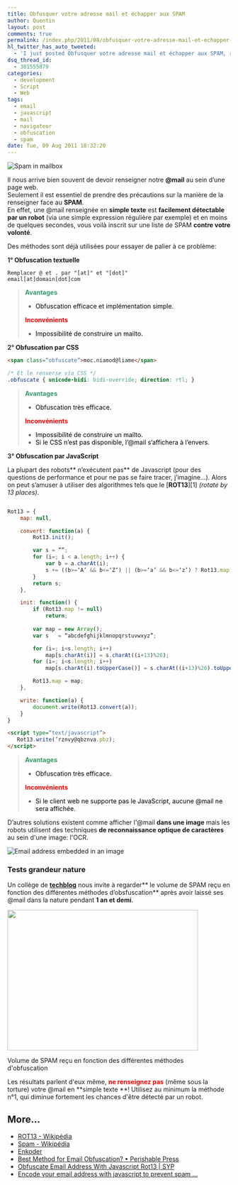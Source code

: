 ```yaml
---
title: Obfusquer votre adresse mail et échapper aux SPAM
author: Quentin
layout: post
comments: true
permalink: /index.php/2011/08/obfusquer-votre-adresse-mail-et-echapper-aux-spam/
hl_twitter_has_auto_tweeted:
  - 'I just posted Obfusquer votre adresse mail et échapper aux SPAM, read it here: http://blog.quent.in/?p=134'
dsq_thread_id:
  - 381555879
categories:
  - development
  - Script
  - Web
tags:
  - email
  - javascript
  - mail
  - navigateur
  - obfuscation
  - spam
date: Tue, 09 Aug 2011 18:32:20
---
```

![Spam in mailbox](/assets/wp-content/uploads/2011/08/spam-300x199.jpg)

Il nous arrive bien souvent de devoir renseigner notre **@mail** au sein d&rsquo;une page web.  
Seulement il est essentiel de prendre des précautions sur la manière de la renseigner face au **SPAM**.  
En effet, une @mail renseignée en **simple texte** est **facilement détectable par un robot** (via une simple expression régulière par exemple) et en moins de quelques secondes, vous voilà inscrit sur une liste de SPAM **contre votre volonté**.

Des méthodes sont déjà utilisées pour essayer de palier à ce problème:

**<span style="color: #333333;">1°</span> Obfuscation textuelle**

```plain
Remplacer @ et . par "[at]" et "[dot]"
email[at]domain[dot]com
```

> **<span style="color: #339966;">Avantages</span>**
> 
> *   <span style="color: #339966;"><span style="color: #000000;">Obfuscation efficace et implémentation simple.<br /> </span></span>
> 
> **<span style="color: #ff0000;">Inconvénients</span>**
> 
> *   <span style="color: #ff0000;"><span style="color: #000000;">Impossibilité de construire un mailto.</span></span>

**<span style="color: #333333;">2°</span> Obfuscation par CSS**

```html
<span class=“obfuscate”>moc.niamod@liame</span>
```
```css
/* Et le renverse via CSS */
.obfuscate { unicode-bidi: bidi-override; direction: rtl; }
```

> **<span style="color: #339966;">Avantages</span>**
> 
> *   <span style="color: #000000;">Obfuscation très efficace.</span>
> 
> **<span style="color: #ff0000;">Inconvénients</span>**
> 
> *   <span style="color: #000000;">Impossibilité de construire un mailto.</span>
> *   <span style="color: #000000;">Si le CSS n&rsquo;est pas disponible, l&rsquo;@mail s&rsquo;affichera à l&rsquo;envers.<br /> </span>

**<span style="color: #333333;">3°</span> Obfuscation par JavaScript**

La plupart des robots** n&rsquo;exécutent pas** de Javascript (pour des questions de performance et pour ne pas se faire tracer, j&rsquo;imagine&#8230;). Alors on peut s&rsquo;amuser à utiliser des algorithmes tels que le [**ROT13**][1] *(rotate by 13 places)*.

```javascript

Rot13 = {
    map: null,

    convert: function(a) {
        Rot13.init();

        var s = ””;
        for (i=; i < a.length; i++) {
            var b = a.charAt(i);
            s += ((b>=‘A’ && b<=‘Z’) || (b>=‘a’ && b<=‘z’) ? Rot13.map[b] : b);
        }
        return s;
    },

    init: function() {
        if (Rot13.map != null)
            return;
              
        var map = new Array();
        var s   = “abcdefghijklmnopqrstuvwxyz”;

        for (i=; i<s.length; i++)
            map[s.charAt(i)] = s.charAt((i+13)%26);
        for (i=; i<s.length; i++)
            map[s.charAt(i).toUpperCase()] = s.charAt((i+13)%26).toUpperCase();

        Rot13.map = map;
    },

    write: function(a) {
        document.write(Rot13.convert(a));
    }
}

```
```html
<script type=“text/javascript”>
   Rot13.write(’rznvy@qbznva.pbz);
</script>
```

> <span style="color: #339966;"><strong>Avantages</strong></span>
> 
> *   <span style="color: #000000;">Obfuscation très efficace.</span>
> 
> <span style="color: #ff0000;"><strong>Inconvénients</strong></span>
> 
> *   <span style="color: #000000;">Si le client web ne supporte pas le JavaScript, aucune @mail ne sera affichée.</span>

D&rsquo;autres solutions existent comme afficher l'@mail **dans une image** mais les robots utilisent des techniques **de reconnaissance optique de caractères** au sein d'une image: l'OCR.

![Email address embedded in an image](/assets/wp-content/uploads/2011/08/mail.png)

### Tests grandeur nature

Un collège de **<a href="http://techblog.tilllate.com/2008/07/20/ten-methods-to-obfuscate-e-mail-addresses-compared/" target="_blank">techblog</a>** nous invite à regarder** le volume de SPAM reçu en fonction des différentes méthodes d&rsquo;obsfuscation** après avoir laissé ses @mail dans la nature pendant **1 an et demi**.

<div style="width: 440px" class="wp-caption aligncenter">
  <img title="Méthodes d'obfuscation" src="http://techblog.tilllate.com/wp-content/uploads/2008/07/obfuscation_methods.png" alt="" width="430" height="317" /><p class="wp-caption-text">
    Volume de SPAM reçu en fonction des différentes méthodes d'obfuscation
  </p>
</div>

Les résultats parlent d'eux même, **<span style="color: #ff0000;">ne renseignez pas</span>** (même sous la torture) votre @mail en **simple texte **! Utilisez au minimum la méthode n°1, qui diminue fortement les chances d'être détecté par un robot.

## More...

*   <a href="http://fr.wikipedia.org/wiki/ROT13" title="ROT13 - Wikipédia" rel="nofollow">ROT13 - Wikipédia</a>
*   <a href="http://fr.wikipedia.org/wiki/Spam" title="Spam - Wikipédia" rel="nofollow">Spam - Wikipédia</a>
*   <a href="http://hivelogic.com/enkoder/" title="Enkoder" rel="nofollow">Enkoder</a>
*   <a href="http://perishablepress.com/press/2010/08/01/best-method-for-email-obfuscation/" title="Best Method for Email Obfuscation? • Perishable Press" rel="nofollow">Best Method for Email Obfuscation? • Perishable Press</a>
*   <a href="http://scott.yang.id.au/2003/06/obfuscate-email-address-with-javascript-rot13/" title="Obfuscate Email Address With Javascript Rot13 | SYP" rel="nofollow">Obfuscate Email Address With Javascript Rot13 | SYP</a>
*   <a href="http://www.mailtoencoder.com/" title="Encode your email address with javascript to prevent spam ..." rel="nofollow">Encode your email address with javascript to prevent spam ...</a>